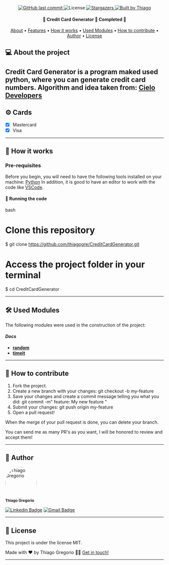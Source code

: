 <p align="center">
  <a href="https://github.com/thiagogre/CreditCardGenerator/commits/master">
    <img alt="GitHub last commit" src="https://img.shields.io/github/last-commit/thiagogre/CreditCardGenerator">
  </a>
    
   <img alt="License" src="https://img.shields.io/badge/license-MIT-brightgreen">

   <a href="https://github.com/thiagogre/CreditCardGenerator/stargazers">
    <img alt="Stargazers" src="https://img.shields.io/github/stars/thiagogre/CreditCardGenerator?style=social">
  </a>

  <a href="https://www.linkedin.com/in/thiago-gregório-4b1a331a3/">
    <img alt="Built by Thiago" src="https://img.shields.io/badge/built%20by-Thiago%20Gregorio-%237519C1">
  </a>
</p>

<h4 align="center"> 
	🚧 Credit Card Generator 🚧 Completed 🚀
</h4>

<p align="center">
 <a href="#-about-the-project">About</a> •
 <a href="#%EF%B8%8F-features">Features</a> •
 <a href="#-how-it-works">How it works</a> • 
 <a href="#-tech-stack">Used Modules</a> • 
 <a href="#-how-to-contribute">How to contribute</a> • 
 <a href="#-author">Author</a> • 
 <a href="#user-content--license">License</a>
</p>


## 💻 About the project

Credit Card Generator is a program maked used python, where you can generate credit card numbers. 
Algorithm and idea taken from:
[Cielo Developers](https://developercielo.github.io/tutorial/artigos#n%C3%BAmeros-de-cart%C3%B5es)
---

## ⚙️ Cards

- [x] Mastercard
- [x] Visa

---

## 🚀 How it works

### Pre-requisites

Before you begin, you will need to have the following tools installed on your machine:
[Python](https://www.python.org/downloads/)
In addition, it is good to have an editor to work with the code like [VSCode](https://code.visualstudio.com/).


#### 🧭 Running the code

bash

# Clone this repository
$ git clone https://github.com/thiagogre/CreditCardGenerator.git

# Access the project folder in your terminal
$ cd CreditCardGenerator

---

## 🛠 Used Modules

The following modules were used in the construction of the project:

#### *Docs*
-   **[random](https://docs.python.org/3/library/random.html)**
-   **[timeit](https://docs.python.org/3/library/timeit.html)**

---

## 💪 How to contribute

1. Fork the project.
2. Create a new branch with your changes: git checkout -b my-feature
3. Save your changes and create a commit message telling you what you did: git commit -m" feature: My new feature "
4. Submit your changes: git push origin my-feature
5. Open a pull request!

When the merge of your pull request is done, you can delete your branch.

You can send me as many PR's as you want, I will be honored to review and accept them!

---

## 🦸 Author


 <img style="border-radius: 50%;" src="https://avatars0.githubusercontent.com/u/66977846?s=400&u=bf215d9d41feee6c46c7edb210c8e2b26e9659a0&v=4" width="100px;" alt="Thiago Gregorio"/>
 <br />
 <sub><b>Thiago Gregorio</b></sub>
 <br />

[![Linkedin Badge](https://img.shields.io/badge/-Thiago-blue?style=flat-square&logo=Linkedin&logoColor=white&link=https://www.linkedin.com/in/thiago-gregório-4b1a331a3/)](https://www.linkedin.com/in/thiago-gregório-4b1a331a3/) 
[![Gmail Badge](https://img.shields.io/badge/-thiagoluiz_16@hotmail.com-c14438?style=flat-square&logo=Gmail&logoColor=white&link=mailto:thiagoluiz_16@hotmail.com)](mailto:thiagoluiz_16@hotmail.com)

---

## 📝 License

This project is under the license MIT.

Made with ❤️ by Thiago Gregorio 👋🏽 [Get in touch!](https://www.linkedin.com/in/thiago-gregório-4b1a331a3)

---
